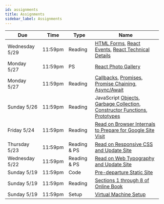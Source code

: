 ```yaml
---
id: assignments
title: Assignments
sidebar_label: Assignments
---
```


| Due             |Time    | Type         | Name                                                                                                    |
|-----------------|--------|--------------|---------------------------------------------------------------------------------------------------------|
| Wednesday 5/29  |11:59pm | Reading      | [HTML Forms], [React Events], [React Technical Details]                                                 |
| Monday 5/27     |11:59pm | PS           | [React Photo Gallery]                                                                                   |
| Monday 5/27     |11:59pm | Reading      | [Callbacks], [Promises], [Promise Chaining], [Async/Await]                                              |
| Sunday 5/26     |11:59pm | Reading      | JavaScript [Objects], [Garbage Collection], [Constructor Functions], [Prototypes]                       |
| Friday 5/24     |11:59pm | Reading      | [Read on Browser Internals to Prepare for Google Site Visit](https://developers.google.com/web/updates/2018/09/inside-browser-part3)|
| Thursday 5/23   |11:59pm | Reading & PS | [Read on Responsive CSS and Update Site](https://internetingishard.com/html-and-css/responsive-design/) |
| Wednesday 5/22  |11:59pm | Reading & PS | [Read on Web Typography and Update Site](https://internetingishard.com/html-and-css/web-typography/)    |
| Sunday 5/19     |11:59pm | Code         | [Pre-departure Static Site](/docs/predeparture-assignment)                                              |
| Sunday 5/19     |11:59pm | Reading      | [Sections 1 through 8 of Online Book](https://internetingishard.com/html-and-css/)                      |
| Sunday 5/19     |11:59pm | Setup        | [Virtual Machine Setup](/docs/unc-comp-vm-setup.pdf)                                                    |


[1]: /docs/course-materials#pulling-updates-from-upstream
[Objects]: https://javascript.info/object
[Garbage Collection]: https://javascript.info/garbage-collection
[Constructor Functions]: https://javascript.info/constructor-new
[Prototypes]: https://javascript.info/prototypes
[Callbacks]: https://javascript.info/callbacks
[Promises]: https://javascript.info/promise-basics
[Promise Chaining]: https://javascript.info/promise-chaining
[Async/Await]: https://javascript.info/async-await
[React Photo Gallery]: https://cph426-2019.github.io/docs/react-gallery-lab
[HTML Forms]: https://internetingishard.com/html-and-css/forms/
[React Events]: https://reactjs.org/docs/handling-events.html
[React Technical Details]: https://overreacted.io/react-as-a-ui-runtime/